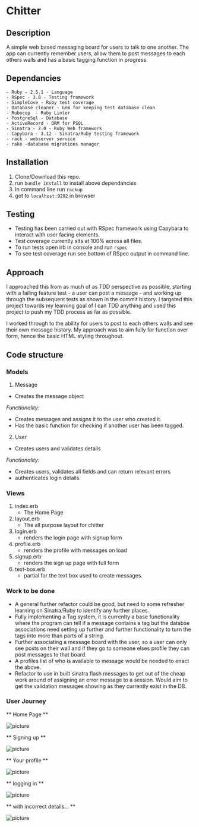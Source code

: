 # Chitter

## Description

A simple web based messaging board for users to talk to one another. The app can currently remember users, allow them to post messages to each others walls and has a basic tagging function in progress.

## Dependancies
```
- Ruby - 2.5.1 - Language
- RSpec - 3.8 - Testing framework
- SimpleCove - Ruby test coverage
- Database cleaner - Gem for keeping test database clean
- Rubocop  - Ruby Linter
- PostgreSql - Database
- ActiveRecord - ORM for PSQL
- Sinatra - 2.0 - Ruby Web framework
- Capybara - 3.12 - Sinatra/Ruby testing framework
- rack - webserver service
- rake -database migrations manager
```
## Installation

1. Clone/Download this repo.
2. run ``` bundle install ``` to install above dependancies
3. In command line run ``` rackup ```
4. got to ```localhost:9292``` in browser

## Testing

- Testing has been carried out with RSpec framework using Capybara to interact with user facing elements.
- Test coverage currently sits at 100% across all files.
- To run tests open irb in console and run ``` rspec ```
- To see test coverage run see bottom of RSpec output in command line.

## Approach

I approached this from as much of as TDD perspective as possible, starting with a failing feature test - a user can post a message - and working up through the subsequent tests as shown in the commit history. I targeted this project towards my learning goal of I can TDD anything and used this project to push my TDD process as far as possible.

I worked through to the ability for users to post to each others walls and see their own message history. My approach was to aim fully for function over form, hence the basic HTML styling throughout.

## Code structure

###  Models

1. Message
  - Creates the message object

  *Functionality:*
  - Creates messages and assigns it to the user who created it.
  - Has the basic function for checking if another user has been tagged.

2. User
  - Creates users and validates details

  *Functionality:*
  - Creates users, validates all fields and can return relevant errors
  - authenticates login details.

### Views

1. index.erb
    - The Home Page
2. layout.erb
    - The all purpose layout for chitter
3. login.erb
    - renders the login page with signup form
4. profile.erb
    - renders the profile with messages on load
5. signup.erb
    - renders the sign up page with full form
6. text-box.erb
    - partial for the text box used to create messages.
    
### Work to be done

  - A general further refactor could be good, but need to some refresher learning on Sinatra/Ruby to identify any further places.
  - Fully implementing a Tag system, it is currenlty a base functionality where the program can tell if a message contains a tag but the databse associations need setting up further and further functionality to turn the tags into more than parts of a string.
  - Further associating a message board with the user, so a user can only see posts on their wall and if they go to someone elses profile they can post messages to that board.
  - A profiles list of who is available to message would be needed to enact the above.
  - Refactor to use in built sinatra flash messages to get out of the cheap work around of assigning an error message to a session. Would aim to get the validation messages showing as they currently exist in the DB.

### User Journey

** Home Page **

![picture](/images/pic1.png)

** Signing up **

![picture](/images/pic2.png)

** Your profile **

![picture](/images/pic3.png)

** logging in **

![picture](/images/pic4.png)

** with incorrect details... **

![picture](/images/pic5.png)
